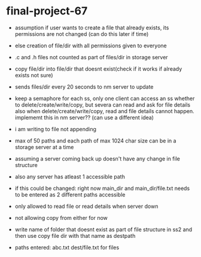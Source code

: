 # final-project-67
- assumption if user wants to create a file that already exists, its permissions are not changed (can do this later if time)
- else creation of file/dir with all permissions given to everyone
- .c and .h files not counted as part of files/dir in storage server
- copy file/dir into file/dir that doesnt exist(check if it works if already exists not sure)
- sends files/dir every 20 seconds to nm server to update 

- keep a semaphore for each ss, only one client can access an ss whether to delete/create/write/copy, but severa can read and ask for file details
also when delete/create/write/copy, read and file details cannot happen. implememt this in nm server??
(can use a different idea)

- i am writing to file not appending
- max of 50 paths and each path of max 1024 char size can be in a storage server at a time

- assuming a server coming back up doesn't have any change in file structure
- also any server has atleast 1 accessible path

- if this could be changed:
    right now main_dir and main_dir/file.txt needs to be entered as 2 different paths accessible 

- only allowed to read file or read details when server down
- not allowing copy from either for now

- write name of folder that doesnt exist as part of file structure in ss2 and then use copy file dir with that name as destpath

- paths entered: abc.txt dest/file.txt
for files